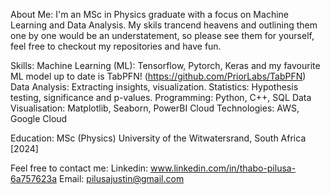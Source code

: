 

About Me:
I'm an MSc in Physics graduate with a focus on Machine Learning and Data Analysis. My skils trancend heavens and outlining them one by one would be an understatement, so please see them for yourself, feel free to checkout my repositories and have fun.

Skills:
Machine Learning (ML): Tensorflow, Pytorch, Keras and my favourite ML model up to date is TabPFN! 
                       (https://github.com/PriorLabs/TabPFN)
Data Analysis: Extracting insights, visualization.
Statistics: Hypothesis testing, significance and p-values.
Programming: Python, C++, SQL
Data Visualisation: Matplotlib, Seaborn, PowerBI
Cloud Technologies: AWS, Google Cloud

Education:
MSc (Physics) University of the Witwatersrand, South Africa [2024]

Feel free to contact me:
Linkedin: www.linkedin.com/in/thabo-pilusa-6a757623a
Email: pilusajustin@gmail.com
